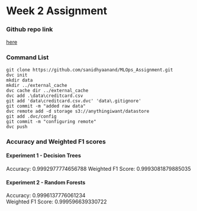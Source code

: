 # Week 2 Assignment
### Github repo link
[here](https://github.com/sanidhyaanand/MLOps_Assignment)
### Command List
```shell
git clone https://github.com/sanidhyaanand/MLOps_Assignment.git
dvc init
mkdir data
mkdir ../external_cache
dvc cache dir ../external_cache
dvc add .\data\creditcard.csv
git add 'data\creditcard.csv.dvc' 'data\.gitignore'
git commit -m "added raw data"
dvc remote add -d storage s3://anythingiwant/datastore
git add .dvc/config
git commit -m "configuring remote"
dvc push
```
### Accuracy and Weighted F1 scores
#### Experiment 1 - Decision Trees
Accuracy: 0.9992977774656788
Weighted F1 Score: 0.9993081879885035

#### Experiment 2 - Random Forests
Accuracy: 0.9996137776061234 <br>
Weighted F1 Score: 0.999596639330722 <br>
